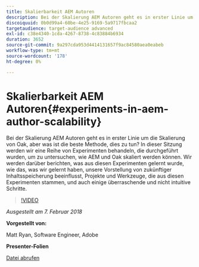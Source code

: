 ```yaml
---
title: Skalierbarkeit AEM Autoren
description: Bei der Skalierung AEM Autoren geht es in erster Linie um die Skalierung von Oak, aber was ist die beste Methode, dies zu tun? In dieser Sitzung werden wir eine Reihe von Experimenten behandeln, die durchgeführt wurden, um zu untersuchen, wie AEM und Oak skaliert werden können. Wir werden darüber berichten, was aus diesen Experimenten gelernt wurde, wie das, was wir gelernt haben, unsere Vorstellung von zukünftiger Inhaltsspeicherung beeinflusst, Projekte und Werkzeuge, die aus diesen Experimenten stammen, und auch einige überraschende und nicht intuitive Schritte.
discoiquuid: 0b0d99a4-60be-4e25-9169-5a9717fbcaa2
targetaudience: target-audience advanced
exl-id: c38e4340-1cda-4267-8738-4c83884b6934
duration: 3652
source-git-commit: 9a297cda953d4414131657f9ac84580aea0eabeb
workflow-type: tm+mt
source-wordcount: '178'
ht-degree: 0%

---
```


# Skalierbarkeit AEM Autoren{#experiments-in-aem-author-scalability}

Bei der Skalierung AEM Autoren geht es in erster Linie um die Skalierung von Oak, aber was ist die beste Methode, dies zu tun? In dieser Sitzung werden wir eine Reihe von Experimenten behandeln, die durchgeführt wurden, um zu untersuchen, wie AEM und Oak skaliert werden können. Wir werden darüber berichten, was aus diesen Experimenten gelernt wurde, wie das, was wir gelernt haben, unsere Vorstellung von zukünftiger Inhaltsspeicherung beeinflusst, Projekte und Werkzeuge, die aus diesen Experimenten stammen, und auch einige überraschende und nicht intuitive Schritte.

>[!VIDEO](https://video.tv.adobe.com/v/21522/?quality=9)

*Ausgestellt am 7. Februar 2018*

**Vorgestellt von:**

Matt Ryan, Software Engineer, Adobe

**Presenter-Folien**

[Datei abrufen](assets/experiments+in+aem+author+scalability+2+7+18.pdf)
<!--
[Get back to the Overview](https://helpx.adobe.com/experience-manager/kt/eseminars/gems/aem-index.html)
-->
